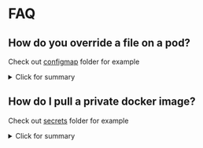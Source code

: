 # FAQ

## How do you override a file on a pod?
Check out [configmap](/configmap) folder for example
<details>
  <summary>Click for summary</summary>
  
  1. Create a configmap file

```yaml
 ...
data:
  config: |-
    your text here
```

  2. Map this configmap file to your deployment file
  
```yaml
...
spec:
  containers:
  - name: <your docker app>
    image: <your docker image>
    ports:
    - containerPort: <port>
    volumeMounts:
      - mountPath: <directory path>
        name: <name of volume>
  volumes:
  - name: <name of volume>
    configMap:
      name: <name of configmap>
      items:
      - key: <key of the configmap>
        path: <filename>
```
</details>

## How do I pull a private docker image?
Check out [secrets](/secrets) folder for example
<details>
  <summary>Click for summary</summary>

  1. Run the following command to create a docker registry secret

```bash
kubectl create secret docker-registry <name of secret> --docker-server="<docker registry url>" --docker-username="<docker username" --docker-password="<docker password" --docker-email="<docker email>"
```

  2. And imagePullSecrets config to your yaml file.

```yaml
...
spec:
  imagePullSecrets:
  - name: <name of secret>
```
</details>
